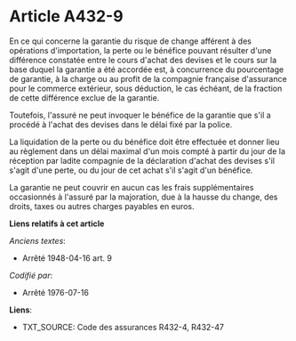 # Article A432-9

En ce qui concerne la garantie du risque de change afférent à des opérations d'importation, la perte ou le bénéfice pouvant
résulter d'une différence constatée entre le cours d'achat des devises et le cours sur la base duquel la garantie a été
accordée est, à concurrence du pourcentage de garantie, à la charge ou au profit de la compagnie française d'assurance pour
le commerce extérieur, sous déduction, le cas échéant, de la fraction de cette différence exclue de la garantie.

Toutefois, l'assuré ne peut invoquer le bénéfice de la garantie que s'il a procédé à l'achat des devises dans le délai fixé
par la police.

La liquidation de la perte ou du bénéfice doit être effectuée et donner lieu au règlement dans un délai maximal d'un mois
compté à partir du jour de la réception par ladite compagnie de la déclaration d'achat des devises s'il s'agit d'une perte,
ou du jour de cet achat s'il s'agit d'un bénéfice.

La garantie ne peut couvrir en aucun cas les frais supplémentaires occasionnés à l'assuré par la majoration, due à la hausse
du change, des droits, taxes ou autres charges payables en euros.

**Liens relatifs à cet article**

_Anciens textes_:

  - Arrêté 1948-04-16 art. 9

_Codifié par_:

  - Arrêté 1976-07-16

**Liens**:

  - TXT_SOURCE: Code des assurances R432-4, R432-47

